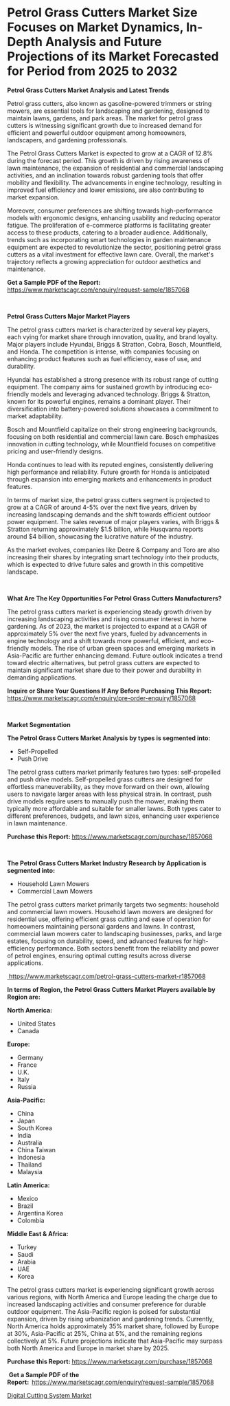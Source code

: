 <p><h1>Petrol Grass Cutters Market Size Focuses on Market Dynamics, In-Depth Analysis and Future Projections of its Market Forecasted for Period from 2025 to 2032</h1></p><p><strong>Petrol Grass Cutters Market Analysis and Latest Trends</strong></p>
<p><p>Petrol grass cutters, also known as gasoline-powered trimmers or string mowers, are essential tools for landscaping and gardening, designed to maintain lawns, gardens, and park areas. The market for petrol grass cutters is witnessing significant growth due to increased demand for efficient and powerful outdoor equipment among homeowners, landscapers, and gardening professionals.</p><p>The Petrol Grass Cutters Market is expected to grow at a CAGR of 12.8% during the forecast period. This growth is driven by rising awareness of lawn maintenance, the expansion of residential and commercial landscaping activities, and an inclination towards robust gardening tools that offer mobility and flexibility. The advancements in engine technology, resulting in improved fuel efficiency and lower emissions, are also contributing to market expansion.</p><p>Moreover, consumer preferences are shifting towards high-performance models with ergonomic designs, enhancing usability and reducing operator fatigue. The proliferation of e-commerce platforms is facilitating greater access to these products, catering to a broader audience. Additionally, trends such as incorporating smart technologies in garden maintenance equipment are expected to revolutionize the sector, positioning petrol grass cutters as a vital investment for effective lawn care. Overall, the market's trajectory reflects a growing appreciation for outdoor aesthetics and maintenance.</p></p>
<p><strong>Get a Sample PDF of the Report:&nbsp;</strong> <a href="https://www.marketscagr.com/enquiry/request-sample/1857068?utm_campaign=1902&utm_medium=2&utm_source=Github&utm_content=ia&utm_term=19022025&utm_id=petrol-grass-cutters">https://www.marketscagr.com/enquiry/request-sample/1857068</a></p>
<p>&nbsp;</p>
<p><strong>Petrol Grass Cutters Major Market Players</strong></p>
<p><p>The petrol grass cutters market is characterized by several key players, each vying for market share through innovation, quality, and brand loyalty. Major players include Hyundai, Briggs & Stratton, Cobra, Bosch, Mountfield, and Honda. The competition is intense, with companies focusing on enhancing product features such as fuel efficiency, ease of use, and durability.</p><p>Hyundai has established a strong presence with its robust range of cutting equipment. The company aims for sustained growth by introducing eco-friendly models and leveraging advanced technology. Briggs & Stratton, known for its powerful engines, remains a dominant player. Their diversification into battery-powered solutions showcases a commitment to market adaptability. </p><p>Bosch and Mountfield capitalize on their strong engineering backgrounds, focusing on both residential and commercial lawn care. Bosch emphasizes innovation in cutting technology, while Mountfield focuses on competitive pricing and user-friendly designs.</p><p>Honda continues to lead with its reputed engines, consistently delivering high performance and reliability. Future growth for Honda is anticipated through expansion into emerging markets and enhancements in product features.</p><p>In terms of market size, the petrol grass cutters segment is projected to grow at a CAGR of around 4-5% over the next five years, driven by increasing landscaping demands and the shift towards efficient outdoor power equipment. The sales revenue of major players varies, with Briggs & Stratton returning approximately $1.5 billion, while Husqvarna reports around $4 billion, showcasing the lucrative nature of the industry.</p><p>As the market evolves, companies like Deere & Company and Toro are also increasing their shares by integrating smart technology into their products, which is expected to drive future sales and growth in this competitive landscape.</p></p>
<p>&nbsp;</p>
<p><strong>What Are The Key Opportunities For Petrol Grass Cutters Manufacturers?</strong></p>
<p><p>The petrol grass cutters market is experiencing steady growth driven by increasing landscaping activities and rising consumer interest in home gardening. As of 2023, the market is projected to expand at a CAGR of approximately 5% over the next five years, fueled by advancements in engine technology and a shift towards more powerful, efficient, and eco-friendly models. The rise of urban green spaces and emerging markets in Asia-Pacific are further enhancing demand. Future outlook indicates a trend toward electric alternatives, but petrol grass cutters are expected to maintain significant market share due to their power and durability in demanding applications.</p></p>
<p><strong>Inquire or Share Your Questions If Any Before Purchasing This Report:</strong> <a href="https://www.marketscagr.com/enquiry/pre-order-enquiry/1857068?utm_campaign=1902&utm_medium=2&utm_source=Github&utm_content=ia&utm_term=19022025&utm_id=petrol-grass-cutters">https://www.marketscagr.com/enquiry/pre-order-enquiry/1857068</a></p>
<p>&nbsp;</p>
<p><strong>Market Segmentation</strong></p>
<p><strong>The Petrol Grass Cutters Market Analysis by types is segmented into:</strong></p>
<p><ul><li>Self-Propelled</li><li>Push Drive</li></ul></p>
<p><p>The petrol grass cutters market primarily features two types: self-propelled and push drive models. Self-propelled grass cutters are designed for effortless maneuverability, as they move forward on their own, allowing users to navigate larger areas with less physical strain. In contrast, push drive models require users to manually push the mower, making them typically more affordable and suitable for smaller lawns. Both types cater to different preferences, budgets, and lawn sizes, enhancing user experience in lawn maintenance.</p></p>
<p><strong>Purchase this Report:&nbsp;</strong><a href="https://www.marketscagr.com/purchase/1857068?utm_campaign=1902&utm_medium=2&utm_source=Github&utm_content=ia&utm_term=19022025&utm_id=petrol-grass-cutters">https://www.marketscagr.com/purchase/1857068</a></p>
<p>&nbsp;</p>
<p><strong>The Petrol Grass Cutters Market Industry Research by Application is segmented into:</strong></p>
<p><ul><li>Household Lawn Mowers</li><li>Commercial Lawn Mowers</li></ul></p>
<p><p>The petrol grass cutters market primarily targets two segments: household and commercial lawn mowers. Household lawn mowers are designed for residential use, offering efficient grass cutting and ease of operation for homeowners maintaining personal gardens and lawns. In contrast, commercial lawn mowers cater to landscaping businesses, parks, and large estates, focusing on durability, speed, and advanced features for high-efficiency performance. Both sectors benefit from the reliability and power of petrol engines, ensuring optimal cutting results across diverse applications.</p></p>
<p><a href="https://www.marketscagr.com/petrol-grass-cutters-market-r1857068?utm_campaign=1902&utm_medium=2&utm_source=Github&utm_content=ia&utm_term=19022025&utm_id=petrol-grass-cutters">&nbsp;https://www.marketscagr.com/petrol-grass-cutters-market-r1857068</a></p>
<p><strong>In terms of Region, the Petrol Grass Cutters Market Players available by Region are:</strong></p>
<p>
    <p> <strong> North America: </strong>
        <ul>
            <li>United States</li>
            <li>Canada</li>
        </ul>
        </p> 
    <p> <strong> Europe: </strong>
        <ul>
            <li>Germany</li>
            <li>France</li>
            <li>U.K.</li>
            <li>Italy</li>
            <li>Russia</li>
        </ul>
        </p> 
    <p> <strong> Asia-Pacific: </strong>
        <ul>
            <li>China</li>
            <li>Japan</li>
            <li>South Korea</li>
            <li>India</li>
            <li>Australia</li>
            <li>China Taiwan</li>
            <li>Indonesia</li>
            <li>Thailand</li>
            <li>Malaysia</li>
        </ul>
        </p> 
    <p> <strong> Latin America: </strong>
        <ul>
            <li>Mexico</li>
            <li>Brazil</li>
            <li>Argentina Korea</li>
            <li>Colombia</li>
        </ul>
        </p> 
    <p> <strong> Middle East & Africa: </strong>
        <ul>
            <li>Turkey</li>
            <li>Saudi</li>
            <li>Arabia</li>
            <li>UAE</li>
            <li>Korea</li>
        </ul>
    </p>
    </p>
<p><p>The petrol grass cutters market is experiencing significant growth across various regions, with North America and Europe leading the charge due to increased landscaping activities and consumer preference for durable outdoor equipment. The Asia-Pacific region is poised for substantial expansion, driven by rising urbanization and gardening trends. Currently, North America holds approximately 35% market share, followed by Europe at 30%, Asia-Pacific at 25%, China at 5%, and the remaining regions collectively at 5%. Future projections indicate that Asia-Pacific may surpass both North America and Europe in market share by 2025.</p></p>
<p><strong>Purchase this Report: </strong><a href="https://www.marketscagr.com/purchase/1857068?utm_campaign=1902&utm_medium=2&utm_source=Github&utm_content=ia&utm_term=19022025&utm_id=petrol-grass-cutters">https://www.marketscagr.com/purchase/1857068</a></p>
<p>&nbsp;<strong>Get a Sample PDF of the Report:&nbsp;&nbsp;</strong><a href="https://www.marketscagr.com/enquiry/request-sample/1857068?utm_campaign=1902&utm_medium=2&utm_source=Github&utm_content=ia&utm_term=19022025&utm_id=petrol-grass-cutters">https://www.marketscagr.com/enquiry/request-sample/1857068</a></p>
<p><strong></strong></p>
<p><p><a href="https://github.com/rahu1506/Market-Research-Report-List-6/blob/main/digital-cutting-system-market.md?utm_campaign=1902&utm_medium=2&utm_source=Github&utm_content=ia&utm_term=19022025&utm_id=petrol-grass-cutters">Digital Cutting System Market</a></p></p>